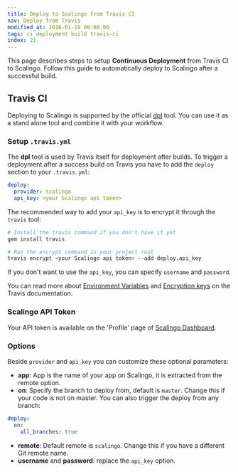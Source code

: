 ```yaml
---
title: Deploy to Scalingo from Travis CI
nav: Deploy from Travis
modified_at: 2016-01-19 00:00:00
tags: ci deployment build travis-ci
index: 21
---
```


This page describes steps to setup **Continuous Deployment** from Travis CI to Scalingo. Follow this guide to automatically deploy to Scalingo after a successful build.

## Travis CI

Deploying to Scalingo is supported by the official [dpl](https://github.com/travis-ci/dpl#scalingo) tool. You can use it as a stand alone tool and combine it with your workflow.

### Setup `.travis.yml`

The **dpl** tool is used by Travis itself for deployment after builds. To trigger a deployment after a success build on Travis you have to add the `deploy` section to your `.travis.yml`:

```yaml
deploy:
  provider: scalingo
  api_key: <your Scalingo api token>
```

The recommended way to add your `api_key` is to encrypt it through the `travis` tool:

```bash
# Install the travis command if you don't have it yet
gem install travis

# Run the encrypt command in your project root
travis encrypt <your Scalingo api token> --add deploy.api_key
```

If you don't want to use the `api_key`, you can specify `username` and `password`.

You can read more about [Environment Variables](https://docs.travis-ci.com/user/environment-variables/) and [Encryption keys](https://docs.travis-ci.com/user/encryption-keys) on the Travis documentation.

### Scalingo API Token

Your API token is available on the 'Profile' page of [Scalingo Dashboard](https://my.scalingo.com/profile).

### Options

Beside `provider` and `api_key` you can customize these optional parameters:

- **app**: App is the name of your app on Scalingo, it is extracted from the remote option.
- **on**: Specify the branch to deploy from, default is `master`. Change this if your code is not on master. You can also trigger the deploy from any branch:
```yaml
deploy:
  on:
    all_branches: true
```
- **remote**: Default remote is `scalingo`. Change this if you have a different Git remote name.
- **username** and **password**: replace the `api_key` option.
